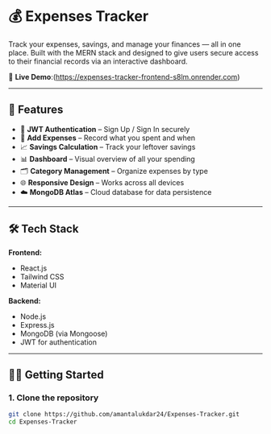 # 💰 Expenses Tracker

Track your expenses, savings, and manage your finances — all in one place. Built with the MERN stack and designed to give users secure access to their financial records via an interactive dashboard.

🔗 **Live Demo**:(https://expenses-tracker-frontend-s8lm.onrender.com)  


---

## 🚀 Features

- 🔐 **JWT Authentication** – Sign Up / Sign In securely
- 💸 **Add Expenses** – Record what you spent and when
- 📈 **Savings Calculation** – Track your leftover savings
- 📊 **Dashboard** – Visual overview of all your spending
- 🗂️ **Category Management** – Organize expenses by type
- 🌐 **Responsive Design** – Works across all devices
- ☁️ **MongoDB Atlas** – Cloud database for data persistence

---

## 🛠️ Tech Stack

**Frontend:**  
- React.js  
- Tailwind CSS  
- Material UI

**Backend:**  
- Node.js  
- Express.js  
- MongoDB (via Mongoose)  
- JWT for authentication  

---



## 🧑‍💻 Getting Started

### 1. Clone the repository
```bash
git clone https://github.com/amantalukdar24/Expenses-Tracker.git
cd Expenses-Tracker

